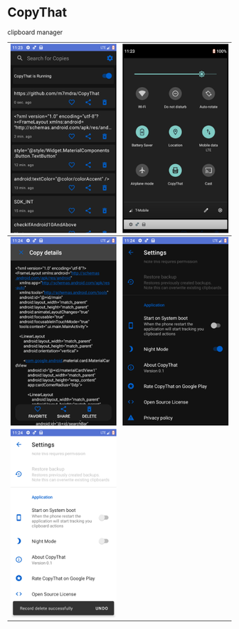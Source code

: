 # CopyThat
clipboard manager



|  ![enter image description here](https://raw.githubusercontent.com/m7mdra/CopyThat/master/art/Screenshot_1585733033.png)| ![enter image description here](https://raw.githubusercontent.com/m7mdra/CopyThat/master/art/Screenshot_1585733038.png) |
|--|--|
| ![enter image description here](https://raw.githubusercontent.com/m7mdra/CopyThat/master/art/Screenshot_1585733044.png) | ![enter image description here](https://raw.githubusercontent.com/m7mdra/CopyThat/master/art/Screenshot_1585733051.png) |
| ![enter image description here](https://raw.githubusercontent.com/m7mdra/CopyThat/master/art/Screenshot_1585733056.png) |  |




